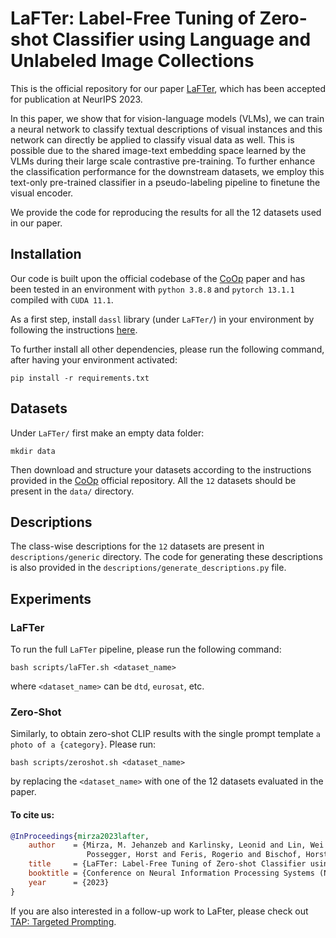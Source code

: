 # LaFTer: Label-Free Tuning of Zero-shot Classifier using Language and Unlabeled Image Collections

This is the official repository for our paper [LaFTer](https://arxiv.org/abs/2305.18287), which has been accepted for 
publication at NeurIPS 2023. 

In this paper, we show that for vision-language models (VLMs), we can train a neural network to classify textual
descriptions of visual instances and this network can directly be applied to classify visual data as well. 
This is possible due to the shared image-text embedding space learned by the VLMs during their large scale 
contrastive pre-training. To further enhance the classification performance for the downstream datasets, 
we employ this text-only pre-trained classifier in a pseudo-labeling pipeline to finetune the visual encoder.

We provide the code for reproducing the results 
for all the 12 datasets used in our paper.

## Installation

Our code is built upon the official codebase of the [CoOp](https://github.dev/KaiyangZhou/CoOp) paper and has been 
tested in an environment with `python 3.8.8` and `pytorch 13.1.1` compiled with `CUDA 11.1`. 

As a first step, install `dassl` library (under `LaFTer/`) in your environment by following the instructions [here](https://github.com/KaiyangZhou/Dassl.pytorch#installation).

To further install all other dependencies, please run the following command, after having your environment activated:

`pip install -r requirements.txt`

## Datasets

Under `LaFTer/` first make an empty data folder: 

`mkdir data`

Then download and structure your datasets according to the instructions provided in the [CoOp](https://github.dev/KaiyangZhou/CoOp)
official repository. All the `12` datasets should be present in the `data/` directory.

## Descriptions

The class-wise descriptions for the `12` datasets are present in `descriptions/generic` directory. 
The code for generating these descriptions is also provided in the `descriptions/generate_descriptions.py` file.

## Experiments

### LaFTer
To run the full `LaFTer` pipeline, please run the following command:

`bash scripts/laFTer.sh <dataset_name>`

where `<dataset_name>` can be `dtd`, `eurosat`, etc.
### Zero-Shot
Similarly, to obtain zero-shot CLIP results with the single prompt template `a photo of a {category}`. Please run: 

`bash scripts/zeroshot.sh <dataset_name>`

by replacing the `<dataset_name>` with one of the 12 datasets evaluated in the paper.


#### To cite us: 
```bibtex
@InProceedings{mirza2023lafter,
    author    = {Mirza, M. Jehanzeb and Karlinsky, Leonid and Lin, Wei and Kozinski, Mateusz and 
                 Possegger, Horst and Feris, Rogerio and Bischof, Horst},
    title     = {LaFTer: Label-Free Tuning of Zero-shot Classifier using Language and Unlabeled Image Collections},
    booktitle = {Conference on Neural Information Processing Systems (NeurIPS)},
    year      = {2023}
}
```

If you are also interested in a follow-up work to LaFter, please check out [TAP: Targeted Prompting](https://arxiv.org/abs/2309.06809).